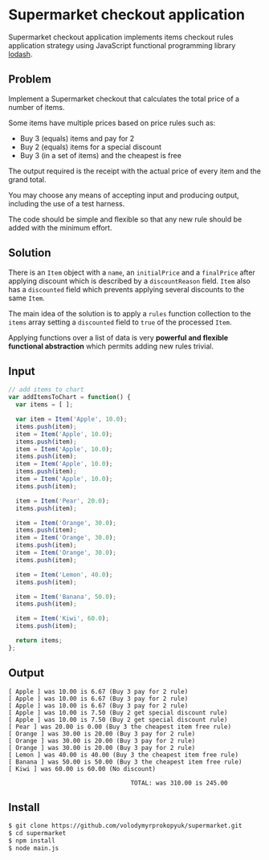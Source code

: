 # Supermarket checkout application

Supermarket checkout application implements items checkout rules application
strategy using JavaScript functional programming library
[lodash](https://lodash.com/).

## Problem

Implement a Supermarket checkout that calculates the total price of a number of
items.

Some items have multiple prices based on price rules such as:
- Buy 3 (equals) items and pay for 2
- Buy 2 (equals) items for a special discount
- Buy 3 (in a set of items) and the cheapest is free

The output required is the receipt with the actual price of every item and the
grand total.

You may choose any means of accepting input and producing output, including the
use of a test harness.

The code should be simple and flexible so that any new rule should be added with
the minimum effort.

## Solution

There is an `Item` object with a `name`, an `initialPrice` and a `finalPrice`
after applying discount which is described by a `discountReason` field.
`Item` also has a `discounted` field which prevents applying several discounts
to the same `Item`.

The main idea of the solution is to apply a `rules` function collection to the
`items` array setting a `discounted` field to `true` of the processed `Item`.

Applying functions over a list of data is very **powerful and flexible
functional abstraction** which permits adding new rules trivial.

## Input

```javascript
// add items to chart
var addItemsToChart = function() {
  var items = [ ];

  var item = Item('Apple', 10.0);
  items.push(item);
  item = Item('Apple', 10.0);
  items.push(item);
  item = Item('Apple', 10.0);
  items.push(item);
  item = Item('Apple', 10.0);
  items.push(item);
  item = Item('Apple', 10.0);
  items.push(item);

  item = Item('Pear', 20.0);
  items.push(item);

  item = Item('Orange', 30.0);
  items.push(item);
  item = Item('Orange', 30.0);
  items.push(item);
  item = Item('Orange', 30.0);
  items.push(item);

  item = Item('Lemon', 40.0);
  items.push(item);

  item = Item('Banana', 50.0);
  items.push(item);

  item = Item('Kiwi', 60.0);
  items.push(item);

  return items;
};
```

## Output

```
[ Apple ] was 10.00 is 6.67 (Buy 3 pay for 2 rule)
[ Apple ] was 10.00 is 6.67 (Buy 3 pay for 2 rule)
[ Apple ] was 10.00 is 6.67 (Buy 3 pay for 2 rule)
[ Apple ] was 10.00 is 7.50 (Buy 2 get special discount rule)
[ Apple ] was 10.00 is 7.50 (Buy 2 get special discount rule)
[ Pear ] was 20.00 is 0.00 (Buy 3 the cheapest item free rule)
[ Orange ] was 30.00 is 20.00 (Buy 3 pay for 2 rule)
[ Orange ] was 30.00 is 20.00 (Buy 3 pay for 2 rule)
[ Orange ] was 30.00 is 20.00 (Buy 3 pay for 2 rule)
[ Lemon ] was 40.00 is 40.00 (Buy 3 the cheapest item free rule)
[ Banana ] was 50.00 is 50.00 (Buy 3 the cheapest item free rule)
[ Kiwi ] was 60.00 is 60.00 (No discount)

                                  TOTAL: was 310.00 is 245.00
```

## Install

```bash
$ git clone https://github.com/volodymyrprokopyuk/supermarket.git
$ cd supermarket
$ npm install
$ node main.js
```

